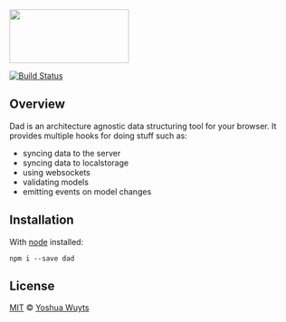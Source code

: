 <img src='http://i1.minus.com/j2fBN9Ildqhc6.png' height='95' width='211' />

[![Build Status](https://travis-ci.org/yoshuawuyts/dad.svg)](https://travis-ci.org/yoshuawuyts/dad)

## Overview
Dad is an architecture agnostic data structuring tool for your browser. It provides multiple hooks for doing stuff such as:
- syncing data to the server
- syncing data to localstorage
- using websockets
- validating models
- emitting events on model changes

## Installation
With [node](nodejs.org) installed:

`npm i --save dad`

## License
[MIT](https://tldrlegal.com/license/mit-license) © [Yoshua Wuyts](yoshuawuyts.com)
